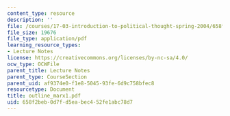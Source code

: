 ```yaml
---
content_type: resource
description: ''
file: /courses/17-03-introduction-to-political-thought-spring-2004/658f2beb0d7fd5eabec452fe1abc78d7_outline_marx1.pdf
file_size: 19676
file_type: application/pdf
learning_resource_types:
- Lecture Notes
license: https://creativecommons.org/licenses/by-nc-sa/4.0/
ocw_type: OCWFile
parent_title: Lecture Notes
parent_type: CourseSection
parent_uid: af9374e0-f1e8-5045-93fe-6d9c758bfec8
resourcetype: Document
title: outline_marx1.pdf
uid: 658f2beb-0d7f-d5ea-bec4-52fe1abc78d7
---
```


